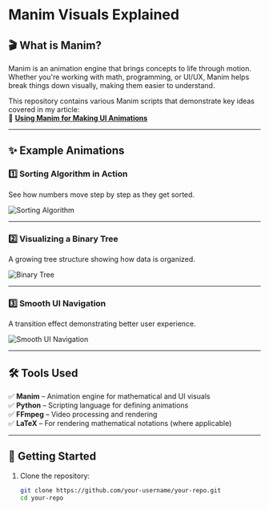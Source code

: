 # Manim Visuals Explained

## 🎬 What is Manim?
Manim is an animation engine that brings concepts to life through motion. Whether you're working with math, programming, or UI/UX, Manim helps break things down visually, making them easier to understand.

This repository contains various Manim scripts that demonstrate key ideas covered in my article:  
📖 **[Using Manim for Making UI Animations](#)**  

---

## ✨ Example Animations

### **1️⃣ Sorting Algorithm in Action**
See how numbers move step by step as they get sorted.

![Sorting Algorithm](https://raw.githubusercontent.com/your-username/your-repo/main/assets/sorting.gif)

---

### **2️⃣ Visualizing a Binary Tree**
A growing tree structure showing how data is organized.

![Binary Tree](https://raw.githubusercontent.com/your-username/your-repo/main/assets/binary_tree.gif)

---

### **3️⃣ Smooth UI Navigation**
A transition effect demonstrating better user experience.

![Smooth UI Navigation](https://raw.githubusercontent.com/your-username/your-repo/main/assets/ui_navigation.gif)

---

## 🛠 Tools Used
✅ **Manim** – Animation engine for mathematical and UI visuals  
✅ **Python** – Scripting language for defining animations  
✅ **FFmpeg** – Video processing and rendering  
✅ **LaTeX** – For rendering mathematical notations (where applicable)  

---

## 🚀 Getting Started
1. Clone the repository:
   ```bash
   git clone https://github.com/your-username/your-repo.git
   cd your-repo

